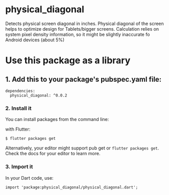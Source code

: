 # physical_diagonal

Detects physical screen diagonal in inches.
Physical diagonal of the screen helps to optimize design for Tablets/bigger screens.
Calculation relies on system pixel density information, so it might be slightly inaccurate fo Android devices (about 5%)


# Use this package as a library

## 1. Add this to your package's pubspec.yaml file:

```
dependencies:
  physical_diagonal: ^0.0.2
```


### 2. Install it

You can install packages from the command line:

with Flutter:

```
$ flutter packages get
```

Alternatively, your editor might support pub get or ```flutter packages get```. Check the docs for your editor to learn more.


### 3. Import it

In your Dart code, use:

```
import 'package:physical_diagonal/physical_diagonal.dart';
```

